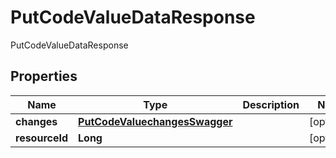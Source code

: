 

# PutCodeValueDataResponse

PutCodeValueDataResponse

## Properties

| Name | Type | Description | Notes |
|------------ | ------------- | ------------- | -------------|
|**changes** | [**PutCodeValuechangesSwagger**](PutCodeValuechangesSwagger.md) |  |  [optional] |
|**resourceId** | **Long** |  |  [optional] |



